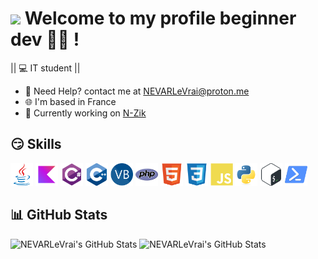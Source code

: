 ![](https://user-images.githubusercontent.com/18350557/176309783-0785949b-9127-417c-8b55-ab5a4333674e.gif) Welcome to my profile beginner dev 👨‍💻 !
=============================================================================================================================

||  💻 IT student  ||

* 🔗  Need Help? contact me at [NEVARLeVrai@proton.me](mailto:NEVARLeVrai@proton.me)
* 🌐  I'm based in France
* 🧠  Currently working on [N-Zik](https://github.com/NEVARLeVrai/N-Zik)

## 😏 Skills

<a href="https://en.wikipedia.org/wiki/Java_(programming_language)" target="_blank" rel="noreferrer"><img src="https://raw.githubusercontent.com/devicons/devicon/refs/heads/master/icons/java/java-original.svg" width="36" height="36" alt="Csharp" /></a>
<a href="https://en.wikipedia.org/wiki/Kotlin_(programming_language)" target="_blank" rel="noreferrer"><img src="https://raw.githubusercontent.com/devicons/devicon/refs/heads/master/icons/kotlin/kotlin-original.svg" width="36" height="36" alt="Csharp" /></a>
<a href="https://en.wikipedia.org/wiki/C_Sharp" target="_blank" rel="noreferrer"><img src="https://raw.githubusercontent.com/devicons/devicon/master/icons/csharp/csharp-original.svg" width="36" height="36" alt="Csharp" /></a>
<a href="https://en.wikipedia.org/wiki/C++" target="_blank" rel="noreferrer"> <img src="https://raw.githubusercontent.com/devicons/devicon/master/icons/cplusplus/cplusplus-original.svg" width="36" height="36" alt="c++"/></a>
<a href="https://en.wikipedia.org/wiki/Visual_Basic" target="_blank" rel="noreferrer"><img src="https://github.com/devicons/devicon/blob/master/icons/visualbasic/visualbasic-original.svg" width="36" height="36" alt="VB" /></a>
<a href="https://en.wikipedia.org/wiki/PHP" target="_blank" rel="noreferrer"><img src="https://raw.githubusercontent.com/devicons/devicon/master/icons/php/php-original.svg" width="36" height="36" alt="PHP" /></a>
<a href="https://en.wikipedia.org/wiki/HTML5" target="_blank" rel="noreferrer"><img src="https://raw.githubusercontent.com/devicons/devicon/master/icons/html5/html5-original.svg" width="36" height="36" alt="HTML5" /></a>
<a href="https://en.wikipedia.org/wiki/CSS3" target="_blank" rel="noreferrer"><img src="https://raw.githubusercontent.com/devicons/devicon/master/icons/css3/css3-original.svg" width="36" height="36" alt="CSS3" /></a>
<a href="https://en.wikipedia.org/wiki/JavaScript" target="_blank" rel="noreferrer"><img src="https://raw.githubusercontent.com/devicons/devicon/master/icons/javascript/javascript-plain.svg" width="36" height="36" alt="JS" /></a>
<a href="https://www.python.org/" target="_blank" rel="noreferrer"><img src="https://raw.githubusercontent.com/devicons/devicon/master/icons/python/python-original.svg" width="36" height="36" alt="Python"/></a>
<a href="https://en.wikipedia.org/wiki/Batch_file" target="_blank" rel="noreferrer"><img src="https://raw.githubusercontent.com/devicons/devicon/master/icons/bash/bash-original.svg" width="36" height="36" alt="Batch" /></a>
<a href="https://en.wikipedia.org/wiki/Windows_PowerShell" target="_blank" rel="noreferrer"><img src="https://raw.githubusercontent.com/devicons/devicon/master/icons/powershell/powershell-original.svg" width="36" height="36" alt="PowerShell" /></a></p>

## 📊 GitHub Stats
<img src="https://github-readme-stats.vercel.app/api/top-langs/?username=NEVARLeVrai&theme=dark&show_icons=true&hide_border=true&layout=compact" alt="NEVARLeVrai's GitHub Stats" /> <img src="https://github-readme-stats.vercel.app/api?username=NEVARLeVrai&theme=dark&show_icons=true&hide_border=true&count_private=true" alt="NEVARLeVrai's GitHub Stats" />
